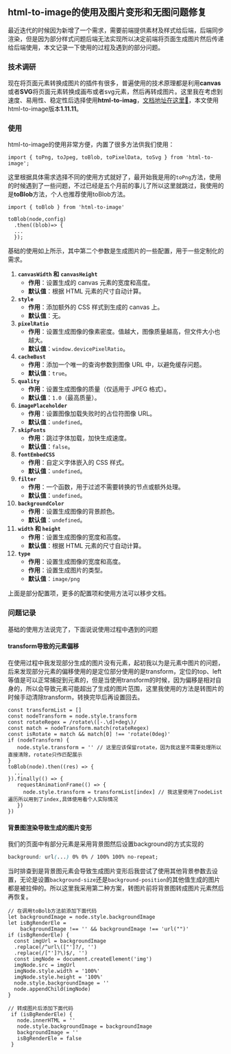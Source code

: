 ## html-to-image的使用及图片变形和无图问题修复

最近迭代的时候因为新增了一个需求，需要前端提供素材及样式给后端，后端同步渲染，但是因为部分样式问题后端无法实现所以决定前端将页面生成图片然后传递给后端使用，本文记录一下使用的过程及遇到的部分问题。

### 技术调研

现在将页面元素转换成图片的插件有很多，普遍使用的技术原理都是利用**canvas**或者**SVG**将页面元素转换成画布或者svg元素，然后再转成图片。这里我在考虑到速度、易用性、稳定性后选择使用**html-to-imag**，[文档地址在这里🚩](https://github.com/bubkoo/html-to-image#readme)，本文使用html-to-image版本**1.11.11**。

### 使用

html-to-image的使用非常方便，内置了很多方法供我们使用：

```tsx
import { toPng, toJpeg, toBlob, toPixelData, toSvg } from 'html-to-image';
```

这里根据具体需求选择不同的使用方式就好了，最开始我是用的`toPng`方法，使用的时候遇到了一些问题，不过已经是五个月前的事儿了所以这里就跳过，我使用的是**toBlob**方法，个人也推荐使用toBlob方法。

```tsx
import { toBlob } from 'html-to-image'

toBlob(node,config)
  .then((blob)=> {
  ...
  });
```

基础的使用如上所示，其中第二个参数是生成图片的一些配置，用于一些定制化的需求。

1. **`canvasWidth` 和 `canvasHeight`**
   - **作用**：设置生成的 canvas 元素的宽度和高度。
   - **默认值**：根据 HTML 元素的尺寸自动计算。
2. **`style`**
   - **作用**：添加额外的 CSS 样式到生成的 canvas 上。
   - **默认值**：无。
3. **`pixelRatio`**
   - **作用**：设置生成图像的像素密度。值越大，图像质量越高，但文件大小也越大。
   - **默认值**：`window.devicePixelRatio`。
4. **`cacheBust`**
   - **作用**：添加一个唯一的查询参数到图像 URL 中，以避免缓存问题。
   - **默认值**：`true`。
5. **`quality`**
   - **作用**：设置生成图像的质量（仅适用于 JPEG 格式）。
   - **默认值**：`1.0`（最高质量）。
6. **`imagePlaceholder`**
   - **作用**：设置图像加载失败时的占位符图像 URL。
   - **默认值**：`undefined`。
7. **`skipFonts`**
   - **作用**：跳过字体加载，加快生成速度。
   - **默认值**：`false`。
8. **`fontEmbedCSS`**
   - **作用**：自定义字体嵌入的 CSS 样式。
   - **默认值**：`undefined`。
9. **`filter`**
   - **作用**：一个函数，用于过滤不需要转换的节点或额外处理。
   - **默认值**：`undefined`。
10. **`backgroundColor`**
    - **作用**：设置生成图像的背景颜色。
    - **默认值**：`undefined`。
11. **`width` 和 `height`**
    - **作用**：设置生成图像的宽度和高度。
    - **默认值**：根据 HTML 元素的尺寸自动计算。
12. **`type`**
    - **作用**：设置生成图像的宽度和高度。
    - **作用**：设置生成图片的类型。
    - **默认值**：`image/png`

上面是部分配置项，更多的配置项和使用方法可以移步文档。

### 问题记录

基础的使用方法说完了，下面说说使用过程中遇到的问题

#### transform导致的元素偏移

在使用过程中我发现部分生成的图片没有元素，起初我以为是元素中图片的问题，后来发现部分元素的偏移使用的是定位部分使用的是transform，定位的top、left等值是可以正常捕捉到元素的，但是当使用transform的时候，因为偏移是相对自身的，所以会导致元素可能超出了生成的图片范围，这里我使用的方法是转图片的时候手动清除transform，转换完毕后再设置回去。

```tsx
const transformList = []
const nodeTransform = node.style.transform
const rotateRegex = /rotate\([-.\d]+deg\)/
const match = nodeTransform.match(rotateRegex)
const isRotate = match && match[0] !== 'rotate(0deg)'
if (nodeTransform) {
   node.style.transform = '' // 这里应该保留rotate，因为我这里不需要处理所以直接清除，rotate只作匹配展示
}
toBlob(node).then((res) => {
  ...
}).finally(() => {
   requestAnimationFrame(() => {
     node.style.transform = transformList[index] // 我这里使用了nodeList遍历所以用到了index,具体使用看个人实际情况
   })
})
```

#### 背景图渲染导致生成的图片变形

我们的页面中有部分元素是采用背景图然后设置background的方式实现的

```css
background: url(...) 0% 0% / 100% 100% no-repeat;
```

当时排查到是背景图元素会导致生成图片变形后我尝试了使用其他背景参数去设置，无论是设置`background-size`还是`background-position`的其他值生成的图片都是被拉伸的。所以这里我采用第二种方案，转图片前将背景图转成图片元素然后再恢复。

```tsx
// 在调用toBolb方法前添加下面代码
let backgroundImage = node.style.backgroundImage
let isBgRenderEle =
    backgroundImage !== '' && backgroundImage !== 'url("")'
if (isBgRenderEle) {
  const imgUrl = backgroundImage
  .replace(/^url\(["']?/, '')
  .replace(/["']?\)$/, '')
  const imgNode = document.createElement('img')
  imgNode.src = imgUrl
  imgNode.style.width = '100%'
  imgNode.style.height = '100%'
  node.style.backgroundImage = ''
  node.appendChild(imgNode)
}

// 转成图片后添加下面代码
 if (isBgRenderEle) {
   node.innerHTML = ''
   node.style.backgroundImage = backgroundImage
   backgroundImage = ''
   isBgRenderEle = false
 }
```

